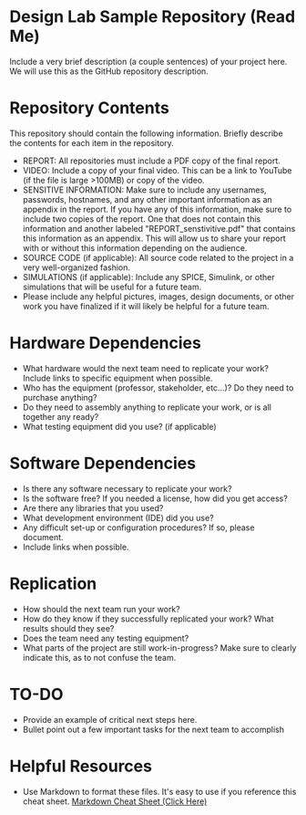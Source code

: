 # Design Lab Sample Repository (Read Me)
Include a very brief description (a couple sentences) of your project here. We will use this as the GitHub repository description.

# Repository Contents
This repository should contain the following information.  Briefly describe the contents for each item in the repository.
- REPORT:  All repositories must include a PDF copy of the final report. 
- VIDEO:  Include a copy of your final video.  This can be a link to YouTube (if the file is large >100MB) or copy of the video.
- SENSITIVE INFORMATION: Make sure to include any usernames, passwords, hostnames, and any other important information as an appendix in the report.  If you have any of this information, make sure to include two copies of the report.  One that does not contain this information and another labeled "REPORT_senstivitive.pdf" that contains this information as an appendix.  This will allow us to share your report with or without this information depending on the audience.  
- SOURCE CODE (if applicable):  All source code related to the project in a very well-organized fashion. 
- SIMULATIONS (if applicable):  Include any SPICE, Simulink, or other simulations that will be useful for a future team.  
- Please include any helpful pictures, images, design documents, or other work you have finalized if it will likely be helpful for a future team.

# Hardware Dependencies
- What hardware would the next team need to replicate your work? Include links to specific equipment when possible. 
- Who has the equipment (professor, stakeholder, etc...)?  Do they need to purchase anything? 
- Do they need to assembly anything to replicate your work, or is all together any ready?
- What testing equipment did you use? (if applicable)

# Software Dependencies
- Is there any software necessary to replicate your work? 
- Is the software free?  If you needed a license, how did you get access? 
- Are there any libraries that you used?  
- What development environment (IDE) did you use?  
- Any difficult set-up or configuration procedures? If so, please document.  
- Include links when possible.

# Replication 
- How should the next team run your work? 
- How do they know if they successfully replicated your work?  What results should they see? 
- Does the team need any testing equipment?
- What parts of the project are still work-in-progress? Make sure to clearly indicate this, as to not confuse the team.

# TO-DO
- Provide an example of critical next steps here.
- Bullet point out a few important tasks for the next team to accomplish

# Helpful Resources
- Use Markdown to format these files.  It's easy to use if you reference this cheat sheet.  [Markdown Cheat Sheet (Click Here)](https://guides.github.com/pdfs/markdown-cheatsheet-online.pdf)
